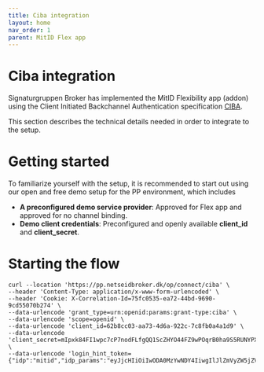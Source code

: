 ```yaml
---
title: Ciba integration
layout: home
nav_order: 1
parent: MitID Flex app
---
```


# Ciba integration
Signaturgruppen Broker has implemented the MitID Flexibility app (addon) using the Client Initiated Backchannel Authentication specification [CIBA](https://signaturgruppen-a-s.github.io/signaturgruppen-broker-documentation/references.html#ciba). 

This section describes the technical details needed in order to integrate to the setup.

# Getting started
To familiarize yourself with the setup, it is recommended to start out using our open and free demo setup for the PP environment, which includes

* **A preconfigured demo service provider**: Approved for Flex app and approved for no channel binding.
* **Demo client credentials**: Preconfigured and openly available **client_id** and **client_secret**.

# Starting the flow

```url
curl --location 'https://pp.netseidbroker.dk/op/connect/ciba' \
--header 'Content-Type: application/x-www-form-urlencoded' \
--header 'Cookie: X-Correlation-Id=75fc0535-ea72-44bd-9690-9cd55070b274' \
--data-urlencode 'grant_type=urn:openid:params:grant-type:ciba' \
--data-urlencode 'scope=openid' \
--data-urlencode 'client_id=62b8cc03-aa73-4d6a-922c-7c8fb0a4a1d9' \
--data-urlencode 'client_secret=mIpxk84FI1wpc7cP7nodFLfgQQ1ScZHYO44FZ9wPOqrB0ha9S5RUNYPXMkrCWwRjGqEH0hflnIJea8IKmW19aQ==' \
--data-urlencode 'login_hint_token={"idp":"mitid","idp_params":"eyJjcHIiOiIwODA0MzYwNDY4IiwgIlJlZmVyZW5jZVRleHRCb2R5Ijoib3N0ZW1hd2QgOj0pIiwgImlwIjoiMS4xLjEuMSJ9"}'
```
